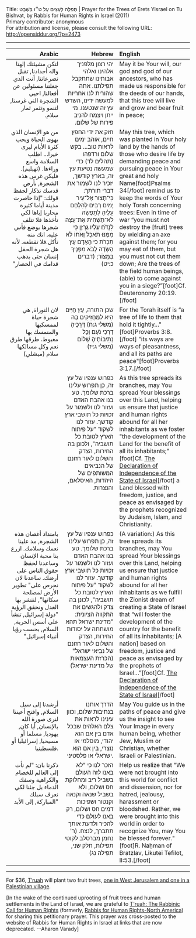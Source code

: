 <html>
<head></head>
<body>
Title: תְּפִלָּה לָעֵצִים עַל ט״וּ בִּשְׁבָט | Prayer for the Trees of Erets Yisrael on Tu Bishvat, by Rabbis for Human Rights in Israel (2011)<br />
Primary contributor: anonymous<br />
For attribution and license, please consult the following URL: <a href="http://opensiddur.org/?p=2473">http://opensiddur.org/?p=2473</a>
<p />
<hr />

<table style="margin-left: auto;margin-right: auto;" class="draggable">
<thead><tr><th id="x" style="text-align: right;">Arabic</th><th style="text-align: right;">Hebrew</th><th style="text-align: left;">English</th></tr></thead>
<tbody>
<tr><td style="vertical-align:top;" width="30%">
<div class="arabic" style="text-align: right;"><span lang="ar">
لتكن مشيئتك إلهنا واله أجدادنا, تقبل تضرعاتنا,
أنت الذي جعلتنا مسئولين عن أفعالنا,
احيي الشجرة التي غرسنا, لتنمو وتثمر ثمار سلام.‏
</span></div>
</td>

<td style="vertical-align:top;" width="30%">
<div class="liturgy" style="text-align: right;"><span lang="he">
יהי רצון מלפניך אלהינו ואלהי אבותינו 
שתתקבל תפילתנו. אתה שהורית לנו אחריות למעשה ידינו,
השרש עץ זה שנטענו. מי ייתן ויצמח להניב פירות של שלום.‏  
</span></div>
</td>

<td style="vertical-align:top;" width="40%">
<div class="english">
May it be Your will, our god and god of our ancestors, 
who has made us responsible for the deeds of our hands, 
that this tree will live and grow and bear fruit in peace;
</div></td>
</tr>


<tr><td style="vertical-align:top;" width="30%">
<div class="arabic" style="text-align: right;"><span lang="ar">
من هو الإنسان الذي يهوى الحياة ويحب كثرة الأيام ليرى خيرا...
اطلب السلامة واسع وراءها. (تهيليم).‏
فليكن غرس هذه الشجرة, بأرض قدسك تذكار لحفظ قولك:
"إذا حاصرت مدينة أياما كثيرة محاربا إياها لكي تأخذها فلا تتلف شجرها بوضع فأس عليه.
انك منه تأكل.فلا تقطعه.
لأنه هل شجرة الحقل إنسان حتى يذهب قدامك في الحصار"‏
</span></div>
</td>

<td style="vertical-align:top;" width="30%">
<div class="liturgy" style="text-align: right;"><span lang="he">
חזק את ידי החפץ חיים, 
אוהב ימים לראות טוב...
בקש שלום ורדפהו <span class="citation">(תהלים לד)‏</span> 
כדי שמעשה נטיעת עץ זה, בארץ קודשך, 
יזכיר לנו לשמור את דברי תורתך:‏
כִּי־תָצוּר אֶל־עִיר יָמִים רַבִּים לְהִלָּחֵם עָלֶיהָ לְתָפְשָׂהּ 
לֹא־תַשְׁחִית אֶת־עֵצָהּ לִנְדֹּחַ עָלָיו גַּרְזֶן 
כִּי מִמֶּנּוּ תֹאכֵל 
וְאֹתוֹ לֹא תִכְרֹת  
כִּי הָאָדָם עֵץ הַשָּׂדֶה 
לָבֹא מִפָּנֶיךָ בַּמָּצוֹר;‏ <span class="citation">(דברים כ:יט)</span>
</span></div>
</td>

<td style="vertical-align:top;" width="40%">
<div class="english">
May this tree, which was planted in Your holy land 
by the hands of those who desire life 
by demanding peace and pursuing peace 
in Your great and holy Name[foot]Psalms 34[/foot] 
remind us to keep the words of Your holy Torah concerning trees: 
Even in time of war 
“you must not destroy the [fruit] trees by wielding an axe against them; 
for you may eat of them, 
but you must not cut them down; 
Are the trees of the field human beings, 
(able) to come against you in a siege?”[foot]Cf. Deuteronomy 20:19.[/foot]
</div></td>
</tr>


<tr><td style="vertical-align:top;" width="30%">
<div class="arabic" style="text-align: right;"><span lang="ar">
لان التوراة, هي شجرة حياة لممسكيها والمتمسك بها مغبوط. 
طرقها طرق نعم وكل مسالكها سلام (ميشلي)‏
</span></div>
</td>

<td style="vertical-align:top;" width="30%">
<div class="liturgy" style="text-align: right;"><span lang="he">
שכן התורה, עֵץ חַיִּים הִיא לַמַּחֲזִיקִים בָּהּ <span class="citation">(משלי ג:ח)</span>
דְּרָכֶיהָ דַרְכֵי נֹעַם וְכָל נְתִיבוֹתֶיהָ שָׁלוֹם <span class="citation">(משלי ג:יז)‏</span>
</span></div>
</td>

<td style="vertical-align:top;" width="40%">
<div class="english">
For the Torah itself is “a tree of life to them that hold it tightly…"[foot]Proverbs 3:8.[/foot]
"its ways are ways of pleasantness, and all its paths are peace"[foot]Proverbs 3:17.[/foot]
</div></td>
</tr>


<tr><td style="vertical-align:top;" width="30%">
<div class="arabic" style="text-align: right;"><span lang="ar">

</span></div>
</td>

<td style="vertical-align:top;" width="30%">
<div class="liturgy" style="text-align: right;"><span lang="he">
כפרוש ענפיו של עץ זה, 
כן תפרוש עלינו ברכת שלומך.‏‏
טע בנו אהבת האדם ועזור לנו ולשמור על זכויות 
כל תושבי ארץ קודשך.‏
עזור לנו לשקוד "על פיתוח הארץ 
לטובת כל תושביה",‏
ולכונן בה החירות, הצדק והשלום 
לאור חזונם של הנביאים המשותפים של היהדות, האיסלאם, והנצרות.‏ 
</span></div>
</td>

<td style="vertical-align:top;" width="40%">
<div class="english">
As this tree spreads its branches, 
may You spread Your blessings over this Land, 
helping us ensure that justice and human rights abound 
for all her inhabitants 
as we foster "the development of the Land 
for the benefit of all its inhabitants;"[foot]Cf. <a href="https://opensiddur.org/readings-and-sourcetexts/mekorot/non-canonical/modern/reading-of-the-israeli-declaration-of-independence/">The Declaration of Independence of the State of Israel</a>[/foot]
a Land blessed with freedom, justice, and peace 
as envisaged by the prophets recognized by Judaism, Islam, and Christianity.
</div></td>
</tr>


<tr><td style="vertical-align:top;" width="30%">
<div class="arabic" style="text-align: right;"><span lang="ar">
بامتداد أغصان هذه الشجرة, مد علينا نعمك وسلامك.
ازرع بنا محبة الإنسان وساعدنا لحفظ حقوق الناس على أرضك. 
ساعدنا لان نحرص على" تطوير الأرض لمصلحة سكانها", لننشر بها العدل ونحقق الرؤية 
"دولة إسرائيل, تنشأ على أسس الحرية, السلام, بحسب رؤيا أنبياء إسرائيل" ‏
</span></div>
</td>

<td style="vertical-align:top;" width="30%">
<div class="liturgy" style="text-align: right;"><span lang="he">
כפרוש ענפיו של עץ זה, 
כן תפרוש עלינו ברכת שלומך.‏
טע בנו אהבת האדם ועזור לנו ולשמור על זכויות 
כל תושבי ארץ קודשך.‏
עזור לנו לשקוד "על פיתוח הארץ 
לטובת כל תושביה",‏ 
לכונן בה צדק ולהגשים את התקווה הציונית:‏
"מדינת ישראל תהא מושתתה על יסודות החירות, 
הצדק והשלום לאור חזונם של נביאי ישראל" <span class="citation">(הכרזת העצמאות של מדינת ישראל)‏</span> 
</span></div>
</td>

<td style="vertical-align:top;" width="40%">
<div class="english">
(A variation:) As this tree spreads its branches, 
may You spread Your blessings over this Land, 
helping us ensure that justice and human rights abound 
for all her inhabitants 
as we fulfill the Zionist dream of creating a State of Israel that 
“will foster the development of the country 
for the benefit of all its inhabitants;
[A nation] based on freedom, justice and peace 
as envisaged by the prophets of Israel…”[foot]Cf. <a href="https://opensiddur.org/readings-and-sourcetexts/mekorot/non-canonical/modern/reading-of-the-israeli-declaration-of-independence/">The Declaration of Independence of the State of Israel</a>[/foot]
</div></td>
</tr>


<tr><td style="vertical-align:top;" width="30%">
<div class="arabic" style="text-align: right;"><span lang="ar">
أرشدنا إلى سبل السلام, 
وافتح أعيننا لنرى صورة الله بالإنسان, 
أيا كان, يهوديا, مسلما أو مسيحيا, 
إسرائيليا أو فلسطينيا.
</span></div>
</td>

<td style="vertical-align:top;" width="30%">
<div class="liturgy" style="text-align: right;"><span lang="he">
הדרך אותנו בנתיבות שלום, 
וכוון עינינו לראות את צלם האלהים שבכל אדם 
בין אם הוא יהודי, מוסלמי או נוצרי, 
בין אם הוא ישראלי או פלסטיני. 
</span></div>
</td>

<td style="vertical-align:top;" width="40%">
<div class="english">
May You guide us in the paths of peace 
and give us the insight to see Your Image in every human being, 
whether Jew, Muslim or Christian, 
whether Israeli or Palestinian. 
</div></td>
</tr>


<tr><td style="vertical-align:top;" width="30%">
<div class="arabic" style="text-align: right;"><span lang="ar">
ذكرنا بان: "لم نأت إلى العالم للخصام والكراهية وسفك الدماء بل
جئنا لكي نعرف سبلك المباركة, إلى الأبد"
</span></div>
</td>

<td style="vertical-align:top;" width="30%">
<div class="liturgy" style="text-align: right;"><span lang="he">
הזכר לנו כי "לא באנו לזה העולם בשביל ריב ומחלוקת חס ושלום, 
ולא בשביל שנאה וקנאה וקנטור ושפיכות דמים חס ושלום, 
רק באנו לעולם כדי להכיר ולדעת אותך 
תתברך, לנצח. <span class="citation">(ר' נחמן מברסלב לקוטי תפילות, חלק שני, תפילה נג)</span>‏ 
</span></div>
</td>


<td style="vertical-align:top;" width="40%">
<div class="english">
Help us realize that "We were not brought into this world for conflict and dissension, 
nor for hatred, jealousy, harassment or bloodshed. 
Rather, we were brought into this world in order to recognize You, 
may You be blessed forever."[foot]R. Naḥman of Bratzlav, Likutei Tefilot, II:53.[/foot]
</div></td>
</tr>
</tbody></table>

<hr />

For $36, <a href="http://truah.org/">T’ruah</a> will plant two fruit trees, <a href="https://org2.salsalabs.com/o/5149/p/salsa/donation/common/public/?donate_page_KEY=13641">one in West Jerusalem and one in a Palestinian village</a>.

[In the wake of the continued uprooting of fruit trees and human settlements in the Land of Israel, we are grateful to <a href="http://truah.org">T'ruah: The Rabbinic Call for Human Rights</a> (formerly, <a href="http://www.rhr-na.org/">Rabbis for Human Rights-North America</a>) for sharing this petitionary prayer. This prayer was cross-posted to the website of Rabbis for Human Rights in Israel at links that are now deprecated. --Aharon Varady]
</body>
</html>